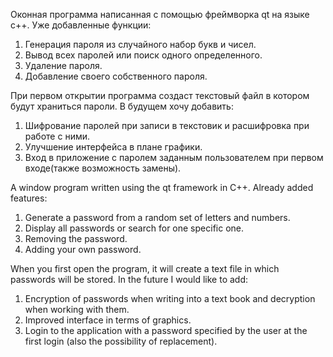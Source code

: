 Оконная программа написанная с помощью фреймворка qt на языке с++.
Уже добавленные функции:
1. Генерация пароля из случайного набор букв и чисел.
2. Вывод всех паролей или поиск одного определенного.
3. Удаление пароля.
4. Добавление своего собственного пароля.

При первом открытии программа создаст текстовый файл в котором будут храниться пароли.
В будущем хочу добавить:

1. Шифрование паролей при записи в текстовик и расшифровка при работе с ними.
2. Улучшение интерфейса в плане графики.
3. Вход в приложение с паролем заданным пользователем при первом входе(также возможность замены).

A window program written using the qt framework in C++.
Already added features:
1. Generate a password from a random set of letters and numbers.
2. Display all passwords or search for one specific one.
3. Removing the password.
4. Adding your own password.

When you first open the program, it will create a text file in which passwords will be stored.
In the future I would like to add:

1. Encryption of passwords when writing into a text book and decryption when working with them.
2. Improved interface in terms of graphics.
3. Login to the application with a password specified by the user at the first login (also the possibility of replacement).
